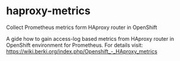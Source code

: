 # haproxy-metrics
Collect Prometheus metrics form HAproxy router in OpenShift



A gide how to gain access-log based metrics from HAproxy router in OpenShift environment for Prometheus. For details visit: https://wiki.berki.org/index.php/Openshift_-_HAproxy_metrics
